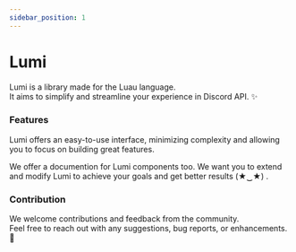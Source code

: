 ```yaml
---
sidebar_position: 1
---
```


# Lumi

Lumi is a library made for the Luau language.  
It aims to simplify and streamline your experience in Discord API. ✨

### Features

Lumi offers an easy-to-use interface, minimizing complexity and allowing you to focus on building great features.

We offer a documention for Lumi components too. 
We want you to extend and modify Lumi to achieve your goals and get better results (★‿★) .

### Contribution

We welcome contributions and feedback from the community.  
Feel free to reach out with any suggestions, bug reports, or enhancements. 🔎